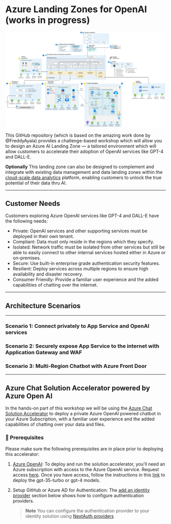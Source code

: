 # Azure Landing Zones for OpenAI (works in progress)

![Azure AI Landing Zone](AIArchitecture.png "Azure AI Landing Zone")

This GitHub repository (which is based on the amazing work done by @FreddyAyala) provides a challenge-based workshop which will allow you to design an Azure AI Landing Zone — a tailored environment which will allow customers to accelerate their adoption of OpenAI services like GPT-4 and DALL-E.

**Optionally** This landing zone can also be designed to complement and integrate with existing data management and data landing zones within the [cloud-scale data analytics](https://learn.microsoft.com/en-us/azure/cloud-adoption-framework/scenarios/cloud-scale-analytics/) platform, enabling customers to unlock the true potential of their data thru AI.

---

## Customer Needs

Customers exploring Azure OpenAI services like GPT-4 and DALL-E have the following needs:

- Private: OpenAI services and other supporting services must be deployed in their own tenant.
- Compliant: Data must only reside in the regions which they specify.
- Isolated: Network traffic must be isolated from other services but still be able to easily connect to other internal services hosted either in Azure or on-premises.
- Secure: Use built-in enterprise grade authentication security features.
- Resilient: Deploy services across multiple regions to ensure high availability and disaster recovery.
- Consumer Friendly: Provide a familiar user experience and the added capabilities of chatting over the internet.

---

## Architecture Scenarios

---

### Scenario 1: Connect privately to App Service and OpenAI services
### Scenario 2: Securely expose App Service to the internet with Application Gateway and WAF
### Scenario 3: Multi-Region Chatbot with Azure Front Door

---

## Azure Chat Solution Accelerator powered by Azure Open AI

In the hands-on part of this workshop we will be using the [Azure Chat Solution Accelerator](https://github.com/microsoft/azurechat/tree/main) to deploy a private Azure OpenAI powered chatbot in your Azure Subscription, with a familiar user experience and the added capabilities of chatting over your data and files.

### 📘 Prerequisites

Please make sure the following prerequisites are in place prior to deploying this accelerator:

1. [Azure OpenAI](https://azure.microsoft.com/en-us/products/cognitive-services/openai-service/): To deploy and run the solution accelerator, you'll need an Azure subscription with access to the Azure OpenAI service. Request access [here](https://customervoice.microsoft.com/Pages/ResponsePage.aspx?id=v4j5cvGGr0GRqy180BHbR7en2Ais5pxKtso_Pz4b1_xUOFA5Qk1UWDRBMjg0WFhPMkIzTzhKQ1dWNyQlQCN0PWcu). Once you have access, follow the instructions in this [link](https://learn.microsoft.com/en-us/azure/cognitive-services/openai/how-to/create-resource?pivots=web-portal) to deploy the gpt-35-turbo or gpt-4 models.

2. Setup GitHub or Azure AD for Authentication:
   The [add an identity provider](./5-add-identity.md) section below shows how to configure authentication providers.

   > **Note**
   > You can configure the authentication provider to your identity solution using [NextAuth providers](https://next-auth.js.org/providers/)
